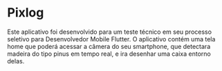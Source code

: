 # Pixlog


Este aplicativo foi desenvolvido para um teste técnico em seu processo seletivo para Desenvolvedor Mobile Flutter.
O aplicativo contém uma tela home que poderá acessar a câmera do seu smartphone, que detectara madeira do tipo pinus em tempo real,
e ira desenhar uma caixa entorno delas. 


